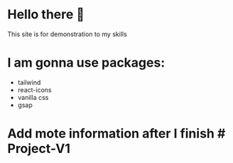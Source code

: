 # Hello there 👋

This site is for demonstration to my skills

# I am gonna use packages:
- tailwind
- react-icons
- vanilla css
- gsap

# Add mote information after I finish # Project-V1
